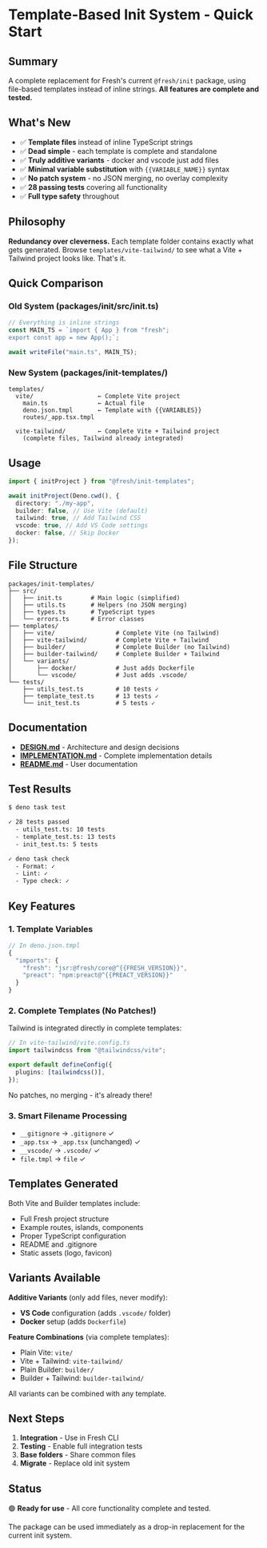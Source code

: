 # Template-Based Init System - Quick Start

## Summary

A complete replacement for Fresh's current `@fresh/init` package, using
file-based templates instead of inline strings. **All features are complete and
tested.**

## What's New

- ✅ **Template files** instead of inline TypeScript strings
- ✅ **Dead simple** - each template is complete and standalone
- ✅ **Truly additive variants** - docker and vscode just add files
- ✅ **Minimal variable substitution** with `{{VARIABLE_NAME}}` syntax
- ✅ **No patch system** - no JSON merging, no overlay complexity
- ✅ **28 passing tests** covering all functionality
- ✅ **Full type safety** throughout

## Philosophy

**Redundancy over cleverness.** Each template folder contains exactly what gets
generated. Browse `templates/vite-tailwind/` to see what a Vite + Tailwind
project looks like. That's it.

## Quick Comparison

### Old System (packages/init/src/init.ts)

```typescript
// Everything is inline strings
const MAIN_TS = `import { App } from "fresh";
export const app = new App();`;

await writeFile("main.ts", MAIN_TS);
```

### New System (packages/init-templates/)

```
templates/
  vite/                  ← Complete Vite project
    main.ts              ← Actual file
    deno.json.tmpl       ← Template with {{VARIABLES}}
    routes/_app.tsx.tmpl

  vite-tailwind/         ← Complete Vite + Tailwind project
    (complete files, Tailwind already integrated)
```

## Usage

```typescript
import { initProject } from "@fresh/init-templates";

await initProject(Deno.cwd(), {
  directory: "./my-app",
  builder: false, // Use Vite (default)
  tailwind: true, // Add Tailwind CSS
  vscode: true, // Add VS Code settings
  docker: false, // Skip Docker
});
```

## File Structure

```
packages/init-templates/
├── src/
│   ├── init.ts        # Main logic (simplified)
│   ├── utils.ts       # Helpers (no JSON merging)
│   ├── types.ts       # TypeScript types
│   └── errors.ts      # Error classes
├── templates/
│   ├── vite/                 # Complete Vite (no Tailwind)
│   ├── vite-tailwind/        # Complete Vite + Tailwind
│   ├── builder/              # Complete Builder (no Tailwind)
│   ├── builder-tailwind/     # Complete Builder + Tailwind
│   └── variants/
│       ├── docker/           # Just adds Dockerfile
│       └── vscode/           # Just adds .vscode/
└── tests/
    ├── utils_test.ts         # 10 tests ✓
    ├── template_test.ts      # 13 tests ✓
    └── init_test.ts          # 5 tests ✓
```

## Documentation

- **[DESIGN.md](./DESIGN.md)** - Architecture and design decisions
- **[IMPLEMENTATION.md](./IMPLEMENTATION.md)** - Complete implementation details
- **[README.md](./README.md)** - User documentation

## Test Results

```bash
$ deno task test

✓ 28 tests passed
  - utils_test.ts: 10 tests
  - template_test.ts: 13 tests
  - init_test.ts: 5 tests

✓ deno task check
  - Format: ✓
  - Lint: ✓
  - Type check: ✓
```

## Key Features

### 1. Template Variables

```typescript
// In deno.json.tmpl
{
  "imports": {
    "fresh": "jsr:@fresh/core@^{{FRESH_VERSION}}",
    "preact": "npm:preact@^{{PREACT_VERSION}}"
  }
}
```

### 2. Complete Templates (No Patches!)

Tailwind is integrated directly in complete templates:

```typescript
// In vite-tailwind/vite.config.ts
import tailwindcss from "@tailwindcss/vite";

export default defineConfig({
  plugins: [tailwindcss()],
});
```

No patches, no merging - it's already there!

### 3. Smart Filename Processing

- `__gitignore` → `.gitignore` ✓
- `_app.tsx` → `_app.tsx` (unchanged) ✓
- `__vscode/` → `.vscode/` ✓
- `file.tmpl` → `file` ✓

## Templates Generated

Both Vite and Builder templates include:

- Full Fresh project structure
- Example routes, islands, components
- Proper TypeScript configuration
- README and .gitignore
- Static assets (logo, favicon)

## Variants Available

**Additive Variants** (only add files, never modify):

- **VS Code** configuration (adds `.vscode/` folder)
- **Docker** setup (adds `Dockerfile`)

**Feature Combinations** (via complete templates):

- Plain Vite: `vite/`
- Vite + Tailwind: `vite-tailwind/`
- Plain Builder: `builder/`
- Builder + Tailwind: `builder-tailwind/`

All variants can be combined with any template.

## Next Steps

1. **Integration** - Use in Fresh CLI
2. **Testing** - Enable full integration tests
3. **Base folders** - Share common files
4. **Migrate** - Replace old init system

## Status

🟢 **Ready for use** - All core functionality complete and tested.

The package can be used immediately as a drop-in replacement for the current
init system.
